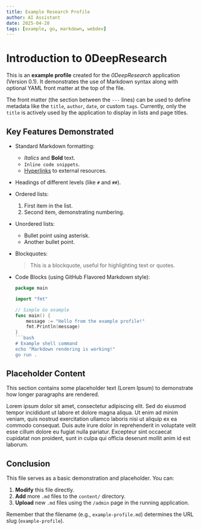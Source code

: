 ```yaml
---
title: Example Research Profile
author: AI Assistant
date: 2025-04-28
tags: [example, go, markdown, webdev]
---
```


# Introduction to 0DeepResearch

This is an **example profile** created for the *0DeepResearch* application (Version 0.1). It demonstrates the use of Markdown syntax along with optional YAML front matter at the top of the file.

The front matter (the section between the `---` lines) can be used to define metadata like the `title`, `author`, `date`, or custom `tags`. Currently, only the `title` is actively used by the application to display in lists and page titles.

## Key Features Demonstrated

* Standard Markdown formatting:
    * *Italics* and **Bold** text.
    * `Inline code snippets`.
    * [Hyperlinks](https://github.com/yuin/goldmark) to external resources.
* Headings of different levels (like `#` and `##`).
* Ordered lists:
    1.  First item in the list.
    2.  Second item, demonstrating numbering.
* Unordered lists:
    * Bullet point using asterisk.
    * Another bullet point.
* Blockquotes:
  > This is a blockquote, useful for highlighting text or quotes.
* Code Blocks (using GitHub Flavored Markdown style):

    ```go
    package main

    import "fmt"

    // Simple Go example
    func main() {
        message := "Hello from the example profile!"
        fmt.Println(message)
    }
    ```bash
    # Example shell command
    echo "Markdown rendering is working!"
    go run .
    ```

## Placeholder Content

This section contains some placeholder text (Lorem Ipsum) to demonstrate how longer paragraphs are rendered.

Lorem ipsum dolor sit amet, consectetur adipiscing elit. Sed do eiusmod tempor incididunt ut labore et dolore magna aliqua. Ut enim ad minim veniam, quis nostrud exercitation ullamco laboris nisi ut aliquip ex ea commodo consequat. Duis aute irure dolor in reprehenderit in voluptate velit esse cillum dolore eu fugiat nulla pariatur. Excepteur sint occaecat cupidatat non proident, sunt in culpa qui officia deserunt mollit anim id est laborum.

## Conclusion

This file serves as a basic demonstration and placeholder. You can:

1.  **Modify** this file directly.
2.  **Add** more `.md` files to the `content/` directory.
3.  **Upload** new `.md` files using the `/admin` page in the running application.

Remember that the filename (e.g., `example-profile.md`) determines the URL slug (`example-profile`).